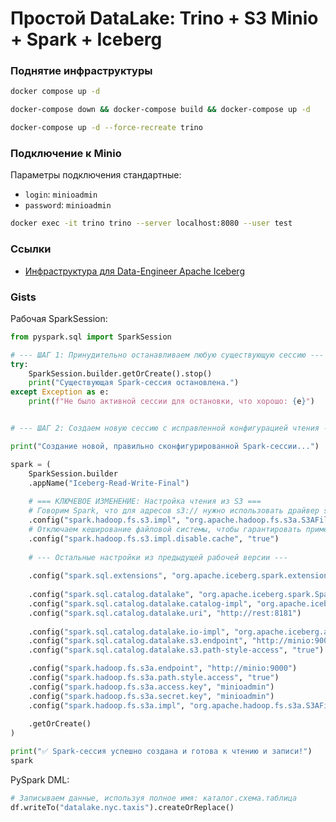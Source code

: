 # Простой DataLake: Trino + S3 Minio + Spark + Iceberg


### Поднятие инфраструктуры

```bash
docker compose up -d
```

```bash
docker-compose down && docker-compose build && docker-compose up -d  
```

```bash
docker-compose up -d --force-recreate trino
```

### Подключение к Minio

Параметры подключения стандартные:

- `login`: `minioadmin`
- `password`: `minioadmin`


```bash
docker exec -it trino trino --server localhost:8080 --user test     
```

### Ссылки

- [Инфраструктура для Data-Engineer Apache Iceberg](https://habr.com/ru/articles/850674/)

### Gists

Рабочая SparkSession:

```python
from pyspark.sql import SparkSession

# --- ШАГ 1: Принудительно останавливаем любую существующую сессию ---
try:
    SparkSession.builder.getOrCreate().stop()
    print("Существующая Spark-сессия остановлена.")
except Exception as e:
    print(f"Не было активной сессии для остановки, что хорошо: {e}")


# --- ШАГ 2: Создаем новую сессию с исправленной конфигурацией чтения ---

print("Создание новой, правильно сконфигурированной Spark-сессии...")

spark = (
    SparkSession.builder
    .appName("Iceberg-Read-Write-Final")
    
    # === КЛЮЧЕВОЕ ИЗМЕНЕНИЕ: Настройка чтения из S3 ===
    # Говорим Spark, что для адресов s3:// нужно использовать драйвер s3a
    .config("spark.hadoop.fs.s3.impl", "org.apache.hadoop.fs.s3a.S3AFileSystem")
    # Отключаем кеширование файловой системы, чтобы гарантировать применение настроек
    .config("spark.hadoop.fs.s3.impl.disable.cache", "true")
    
    # --- Остальные настройки из предыдущей рабочей версии ---
    
    .config("spark.sql.extensions", "org.apache.iceberg.spark.extensions.IcebergSparkSessionExtensions")
    
    .config("spark.sql.catalog.datalake", "org.apache.iceberg.spark.SparkCatalog")
    .config("spark.sql.catalog.datalake.catalog-impl", "org.apache.iceberg.rest.RESTCatalog")
    .config("spark.sql.catalog.datalake.uri", "http://rest:8181")
    
    .config("spark.sql.catalog.datalake.io-impl", "org.apache.iceberg.aws.s3.S3FileIO")
    .config("spark.sql.catalog.datalake.s3.endpoint", "http://minio:9000")
    .config("spark.sql.catalog.datalake.s3.path-style-access", "true")

    .config("spark.hadoop.fs.s3a.endpoint", "http://minio:9000")
    .config("spark.hadoop.fs.s3a.path.style.access", "true")
    .config("spark.hadoop.fs.s3a.access.key", "minioadmin")
    .config("spark.hadoop.fs.s3a.secret.key", "minioadmin")
    .config("spark.hadoop.fs.s3a.impl", "org.apache.hadoop.fs.s3a.S3AFileSystem")
    
    .getOrCreate()
)

print("✅ Spark-сессия успешно создана и готова к чтению и записи!")
spark
```

PySpark DML:

```python
# Записываем данные, используя полное имя: каталог.схема.таблица
df.writeTo("datalake.nyc.taxis").createOrReplace()
```